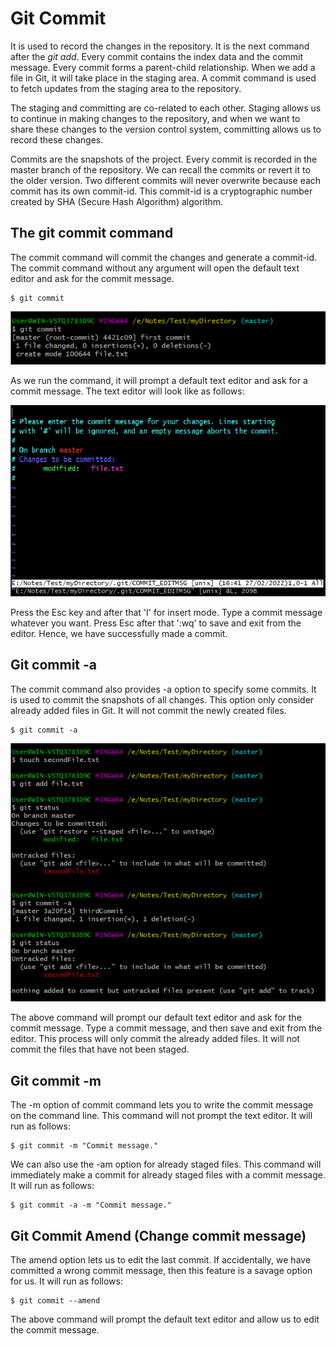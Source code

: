 # Git Commit
It is used to record the changes in the repository. It is the next command after the *git add*. Every commit contains the index data and the commit message. Every commit forms a parent-child relationship. When we add a file in Git, it will take place in the staging area. A commit command is used to fetch updates from the staging area to the repository.

The staging and committing are co-related to each other. Staging allows us to continue in making changes to the repository, and when we want to share these changes to the version control system, committing allows us to record these changes.

Commits are the snapshots of the project. Every commit is recorded in the master branch of the repository. We can recall the commits or revert it to the older version. Two different commits will never overwrite because each commit has its own commit-id. This commit-id is a cryptographic number created by SHA (Secure Hash Algorithm) algorithm.

## The git commit command
The commit command will commit the changes and generate a commit-id. The commit command without any argument will open the default text editor and ask for the commit message.

```
$ git commit  
```

![commit](image/commit.png)

As we run the command, it will prompt a default text editor and ask for a commit message. The text editor will look like as follows:

![message prompt](image/m-promt.png)

Press the Esc key and after that 'I' for insert mode. Type a commit message whatever you want. Press Esc after that ':wq' to save and exit from the editor. Hence, we have successfully made a commit.

## Git commit -a
The commit command also provides -a option to specify some commits. It is used to commit the snapshots of all changes. This option only consider already added files in Git. It will not commit the newly created files.

```
$ git commit -a  
```

![ca](image/ca.png)

The above command will prompt our default text editor and ask for the commit message. Type a commit message, and then save and exit from the editor. This process will only commit the already added files. It will not commit the files that have not been staged.

## Git commit -m
The -m option of commit command lets you to write the commit message on the command line. This command will not prompt the text editor. It will run as follows:

```
$ git commit -m "Commit message."  
```

We can also use the -am option for already staged files. This command will immediately make a commit for already staged files with a commit message. It will run as follows:
```
$ git commit -a -m "Commit message."  
```

## Git Commit Amend (Change commit message)
The amend option lets us to edit the last commit. If accidentally, we have committed a wrong commit message, then this feature is a savage option for us. It will run as follows:

```
$ git commit --amend  
```

The above command will prompt the default text editor and allow us to edit the commit message.
